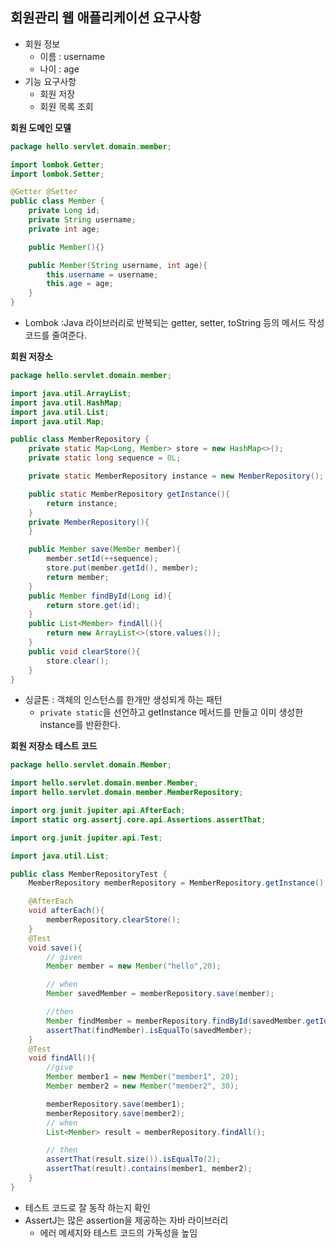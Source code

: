 ## 회원관리 웹 애플리케이션 요구사항
- 회원 정보
	- 이름 : username
	- 나이 : age
- 기능 요구사항
	- 회원 저장
	- 회원 목록 조회

**회원 도메인 모델**
```java
package hello.servlet.domain.member;

import lombok.Getter;
import lombok.Setter;

@Getter @Setter
public class Member {
    private Long id;
    private String username;
    private int age;

    public Member(){}

    public Member(String username, int age){
        this.username = username;
        this.age = age;
    }
}

```
- Lombok :Java 라이브러리로 반복되는 getter, setter, toString 등의 메서드 작성 코드를 줄여준다.


**회원 저장소**
```java
package hello.servlet.domain.member;

import java.util.ArrayList;
import java.util.HashMap;
import java.util.List;
import java.util.Map;

public class MemberRepository {
    private static Map<Long, Member> store = new HashMap<>();
    private static long sequence = 0L;

    private static MemberRepository instance = new MemberRepository();

    public static MemberRepository getInstance(){
        return instance;
    }
    private MemberRepository(){
    }

    public Member save(Member member){
        member.setId(++sequence);
        store.put(member.getId(), member);
        return member;
    }
    public Member findById(Long id){
        return store.get(id);
    }
    public List<Member> findAll(){
        return new ArrayList<>(store.values());
    }
    public void clearStore(){
        store.clear();
    }
}

```
- 싱글톤 : 객체의 인스턴스를 한개만 생성되게 하는 패턴
	- `private static`을 선언하고 getInstance 메서드를 만들고 이미 생성한 instance를 반환한다.

**회원 저장소 테스트 코드**
```java
package hello.servlet.domain.Member;

import hello.servlet.domain.member.Member;
import hello.servlet.domain.member.MemberRepository;

import org.junit.jupiter.api.AfterEach;
import static org.assertj.core.api.Assertions.assertThat;

import org.junit.jupiter.api.Test;

import java.util.List;

public class MemberRepositoryTest {
    MemberRepository memberRepository = MemberRepository.getInstance();

    @AfterEach
    void afterEach(){
        memberRepository.clearStore();
    }
    @Test
    void save(){
        // given
        Member member = new Member("hello",20);

        // when
        Member savedMember = memberRepository.save(member);

        //then
        Member findMember = memberRepository.findById(savedMember.getId());
        assertThat(findMember).isEqualTo(savedMember);
    }
    @Test
    void findAll(){
        //give
        Member member1 = new Member("member1", 20);
        Member member2 = new Member("member2", 30);

        memberRepository.save(member1);
        memberRepository.save(member2);
        // when
        List<Member> result = memberRepository.findAll();

        // then
        assertThat(result.size()).isEqualTo(2);
        assertThat(result).contains(member1, member2);
    }
}
```
- 테스트 코드로 잘 동작 하는지 확인
- AssertJ는 많은 assertion을 제공하는 자바 라이브러리
	- 에러 메세지와 테스트 코드의 가독성을 높임


